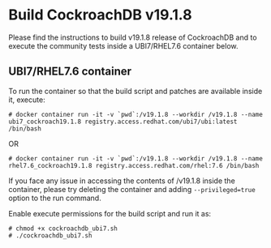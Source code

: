 # Build CockroachDB v19.1.8

Please find the instructions to build v19.1.8 release of CockroachDB and to execute the
community tests inside a UBI7/RHEL7.6 container below.

## UBI7/RHEL7.6 container

To run the container so that the build script and patches are available inside it, execute:

```
# docker container run -it -v `pwd`:/v19.1.8 --workdir /v19.1.8 --name ubi7_cockroach19.1.8 registry.access.redhat.com/ubi7/ubi:latest /bin/bash
```

OR

```
# docker container run -it -v `pwd`:/v19.1.8 --workdir /v19.1.8 --name rhel7.6_cockroach19.1.8 registry.access.redhat.com/rhel:7.6 /bin/bash
```

If you face any issue in accessing the contents of /v19.1.8 inside the container, please
try deleting the container and adding `--privileged=true` option to the run command.

Enable execute permissions for the build script and run it as:

```
# chmod +x cockroachdb_ubi7.sh
# ./cockroachdb_ubi7.sh
```
